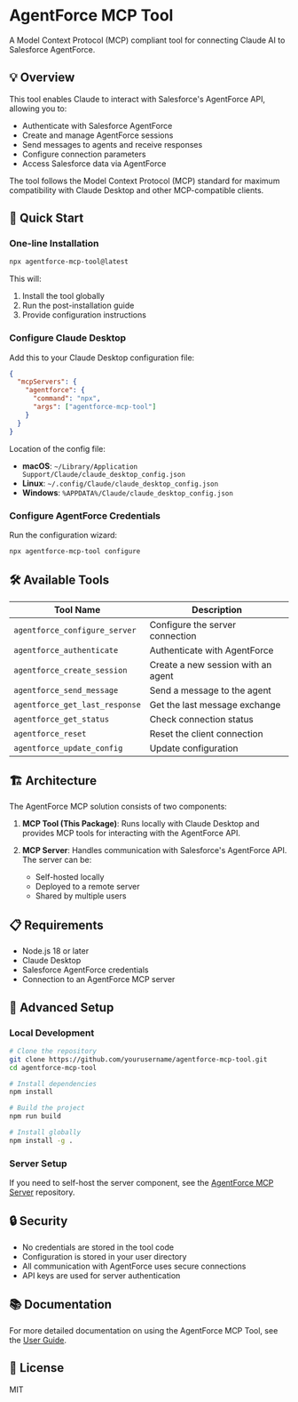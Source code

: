 # AgentForce MCP Tool

A Model Context Protocol (MCP) compliant tool for connecting Claude AI to Salesforce AgentForce.

## 💡 Overview

This tool enables Claude to interact with Salesforce's AgentForce API, allowing you to:

- Authenticate with Salesforce AgentForce
- Create and manage AgentForce sessions
- Send messages to agents and receive responses
- Configure connection parameters
- Access Salesforce data via AgentForce

The tool follows the Model Context Protocol (MCP) standard for maximum compatibility with Claude Desktop and other MCP-compatible clients.

## 🚀 Quick Start

### One-line Installation

```bash
npx agentforce-mcp-tool@latest
```

This will:
1. Install the tool globally
2. Run the post-installation guide
3. Provide configuration instructions

### Configure Claude Desktop

Add this to your Claude Desktop configuration file:

```json
{
  "mcpServers": {
    "agentforce": {
      "command": "npx",
      "args": ["agentforce-mcp-tool"]
    }
  }
}
```

Location of the config file:
- **macOS**: `~/Library/Application Support/Claude/claude_desktop_config.json`
- **Linux**: `~/.config/Claude/claude_desktop_config.json`
- **Windows**: `%APPDATA%/Claude/claude_desktop_config.json`

### Configure AgentForce Credentials

Run the configuration wizard:

```bash
npx agentforce-mcp-tool configure
```

## 🛠️ Available Tools

| Tool Name | Description |
|-----------|-------------|
| `agentforce_configure_server` | Configure the server connection |
| `agentforce_authenticate` | Authenticate with AgentForce |
| `agentforce_create_session` | Create a new session with an agent |
| `agentforce_send_message` | Send a message to the agent |
| `agentforce_get_last_response` | Get the last message exchange |
| `agentforce_get_status` | Check connection status |
| `agentforce_reset` | Reset the client connection |
| `agentforce_update_config` | Update configuration |

## 🏗️ Architecture

The AgentForce MCP solution consists of two components:

1. **MCP Tool (This Package)**: Runs locally with Claude Desktop and provides MCP tools for interacting with the AgentForce API.

2. **MCP Server**: Handles communication with Salesforce's AgentForce API. The server can be:
   - Self-hosted locally
   - Deployed to a remote server
   - Shared by multiple users

## 📋 Requirements

- Node.js 18 or later
- Claude Desktop
- Salesforce AgentForce credentials
- Connection to an AgentForce MCP server

## 🔧 Advanced Setup

### Local Development

```bash
# Clone the repository
git clone https://github.com/yourusername/agentforce-mcp-tool.git
cd agentforce-mcp-tool

# Install dependencies
npm install

# Build the project
npm run build

# Install globally
npm install -g .
```

### Server Setup

If you need to self-host the server component, see the [AgentForce MCP Server](https://github.com/yourusername/agentforce-mcp-server) repository.

## 🔒 Security

- No credentials are stored in the tool code
- Configuration is stored in your user directory
- All communication with AgentForce uses secure connections
- API keys are used for server authentication

## 📚 Documentation

For more detailed documentation on using the AgentForce MCP Tool, see the [User Guide](https://github.com/yourusername/agentforce-mcp-tool/wiki).

## 📄 License

MIT